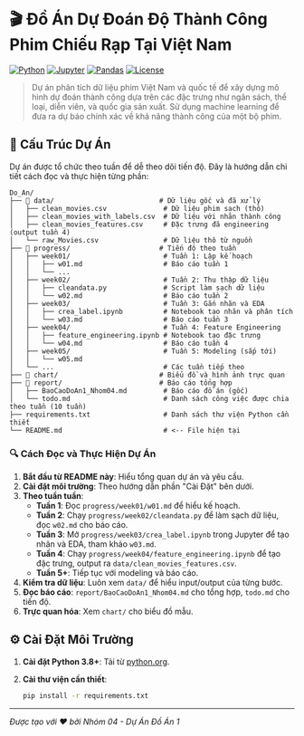 # 🎬 Đồ Án Dự Đoán Độ Thành Công Phim Chiếu Rạp Tại Việt Nam 

[![Python](https://img.shields.io/badge/Python-3.8+-blue.svg)](https://www.python.org/)
[![Jupyter](https://img.shields.io/badge/Jupyter-Notebook-orange.svg)](https://jupyter.org/)
[![Pandas](https://img.shields.io/badge/Pandas-Data%20Analysis-green.svg)](https://pandas.pydata.org/)
[![License](https://img.shields.io/badge/License-MIT-yellow.svg)](LICENSE)

> Dự án phân tích dữ liệu phim Việt Nam và quốc tế để xây dựng mô hình dự đoán thành công dựa trên các đặc trưng như ngân sách, thể loại, diễn viên, và quốc gia sản xuất. Sử dụng machine learning để đưa ra dự báo chính xác về khả năng thành công của một bộ phim.

## 📁 Cấu Trúc Dự Án

Dự án được tổ chức theo tuần để dễ theo dõi tiến độ. Đây là hướng dẫn chi tiết cách đọc và thực hiện từng phần:

```
Do_An/
├── 📂 data/                          # Dữ liệu gốc và đã xử lý
│   ├── clean_movies.csv              # Dữ liệu phim sạch (thô)
│   ├── clean_movies_with_labels.csv  # Dữ liệu với nhãn thành công
│   ├── clean_movies_features.csv     # Đặc trưng đã engineering (output tuần 4)
│   └── raw_Movies.csv                # Dữ liệu thô từ nguồn
├── 📂 progress/                      # Tiến độ theo tuần
│   ├── week01/                       # Tuần 1: Lập kế hoạch
│   │   ├── w01.md                    # Báo cáo tuần 1
│   │   └── ...
│   ├── week02/                       # Tuần 2: Thu thập dữ liệu
│   │   ├── cleandata.py              # Script làm sạch dữ liệu
│   │   └── w02.md                    # Báo cáo tuần 2
│   ├── week03/                       # Tuần 3: Gắn nhãn và EDA
│   │   ├── crea_label.ipynb          # Notebook tạo nhãn và phân tích
│   │   └── w03.md                    # Báo cáo tuần 3
│   ├── week04/                       # Tuần 4: Feature Engineering
│   │   ├── feature_engineering.ipynb # Notebook tạo đặc trưng
│   │   └── w04.md                    # Báo cáo tuần 4
│   ├── week05/                       # Tuần 5: Modeling (sắp tới)
│   │   └── w05.md
│   └── ...                           # Các tuần tiếp theo
├── 📂 chart/                         # Biểu đồ và hình ảnh trực quan
├── 📂 report/                        # Báo cáo tổng hợp
│   ├── BaoCaoDoAn1_Nhom04.md         # Báo cáo đồ án (gốc)
│   └── todo.md                       # Danh sách công việc được chia theo tuần (10 tuần)
├── requirements.txt                  # Danh sách thư viện Python cần thiết
└── README.md                         # <-- File hiện tại
```

### 🔍 Cách Đọc và Thực Hiện Dự Án

1. **Bắt đầu từ README này**: Hiểu tổng quan dự án và yêu cầu.
2. **Cài đặt môi trường**: Theo hướng dẫn phần "Cài Đặt" bên dưới.
3. **Theo tuần tuần**:
   - **Tuần 1**: Đọc `progress/week01/w01.md` để hiểu kế hoạch.
   - **Tuần 2**: Chạy `progress/week02/cleandata.py` để làm sạch dữ liệu, đọc `w02.md` cho báo cáo.
   - **Tuần 3**: Mở `progress/week03/crea_label.ipynb` trong Jupyter để tạo nhãn và EDA, tham khảo `w03.md`.
   - **Tuần 4**: Chạy `progress/week04/feature_engineering.ipynb` để tạo đặc trưng, output ra `data/clean_movies_features.csv`.
   - **Tuần 5+**: Tiếp tục với modeling và báo cáo.
4. **Kiểm tra dữ liệu**: Luôn xem `data/` để hiểu input/output của từng bước.
5. **Đọc báo cáo**: `report/BaoCaoDoAn1_Nhom04.md` cho tổng hợp, `todo.md` cho tiến độ.
6. **Trực quan hóa**: Xem `chart/` cho biểu đồ mẫu.

## ⚙️ Cài Đặt Môi Trường
1. **Cài đặt Python 3.8+**: Tải từ [python.org](https://www.python.org/downloads/).

2. **Cài thư viện cần thiết**:
   ```bash
   pip install -r requirements.txt
   ```          
---

*Được tạo với ❤️ bởi Nhóm 04 - Dự Án Đồ Án 1*
